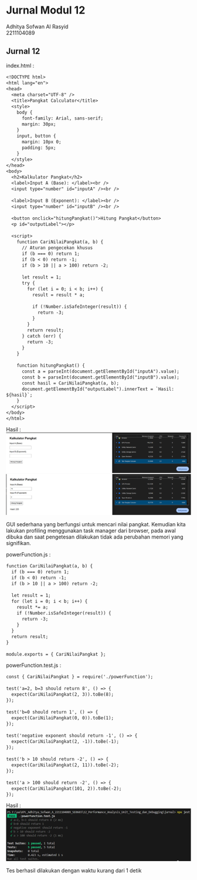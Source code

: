 
# Jurnal Modul 12

Adhitya Sofwan Al Rasyid <br>
2211104089

## Jurnal 12

index.html :
```
<!DOCTYPE html>
<html lang="en">
<head>
  <meta charset="UTF-8" />
  <title>Pangkat Calculator</title>
  <style>
    body {
      font-family: Arial, sans-serif;
      margin: 30px;
    }
    input, button {
      margin: 10px 0;
      padding: 5px;
    }
  </style>
</head>
<body>
  <h2>Kalkulator Pangkat</h2>
  <label>Input A (Base): </label><br />
  <input type="number" id="inputA" /><br />

  <label>Input B (Exponent): </label><br />
  <input type="number" id="inputB" /><br />

  <button onclick="hitungPangkat()">Hitung Pangkat</button>
  <p id="outputLabel"></p>

  <script>
    function CariNilaiPangkat(a, b) {
      // Aturan pengecekan khusus
      if (b === 0) return 1;
      if (b < 0) return -1;
      if (b > 10 || a > 100) return -2;

      let result = 1;
      try {
        for (let i = 0; i < b; i++) {
          result = result * a;

          if (!Number.isSafeInteger(result)) {
            return -3;
          }
        }
        return result;
      } catch (err) {
        return -3;
      }
    }

    function hitungPangkat() {
      const a = parseInt(document.getElementById("inputA").value);
      const b = parseInt(document.getElementById("inputB").value);
      const hasil = CariNilaiPangkat(a, b);
      document.getElementById("outputLabel").innerText = `Hasil: ${hasil}`;
    }
  </script>
</body>
</html>
```

Hasil :<br>
![alt text](1.png)
![alt text](2.png)

GUI sederhana yang berfungsi untuk mencari nilai pangkat. Kemudian kita lakukan profiling menggunakan task manager dari browser, pada awal dibuka dan saat pengetesan dilakukan tidak ada perubahan memori yang signifikan.

powerFunction.js :
```
function CariNilaiPangkat(a, b) {
  if (b === 0) return 1;
  if (b < 0) return -1;
  if (b > 10 || a > 100) return -2;

  let result = 1;
  for (let i = 0; i < b; i++) {
    result *= a;
    if (!Number.isSafeInteger(result)) {
      return -3;
    }
  }
  return result;
}

module.exports = { CariNilaiPangkat };
```

powerFunction.test.js :
```
const { CariNilaiPangkat } = require('./powerFunction');

test('a=2, b=3 should return 8', () => {
  expect(CariNilaiPangkat(2, 3)).toBe(8);
});

test('b=0 should return 1', () => {
  expect(CariNilaiPangkat(0, 0)).toBe(1);
});

test('negative exponent should return -1', () => {
  expect(CariNilaiPangkat(2, -1)).toBe(-1);
});

test('b > 10 should return -2', () => {
  expect(CariNilaiPangkat(2, 11)).toBe(-2);
});

test('a > 100 should return -2', () => {
  expect(CariNilaiPangkat(101, 2)).toBe(-2);
});
```

Hasil : <br>
![alt text](3.png)

Tes berhasil dilakukan dengan waktu kurang dari 1 detik